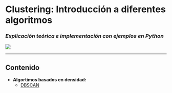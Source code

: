 # Clustering: Introducción a diferentes algoritmos
### *Explicación teórica e implementación con ejemplos en Python*

![](https://miro.medium.com/max/1200/1*oNt9G9UpVhtyFLDBwEMf8Q.png)

------


Contenido
------


* **Algortimos basados en densidad:**
    - [DBSCAN](https://nbviewer.jupyter.org/github/JAVI897/Clustering-algoritmos/blob/master/DBSCAN.ipynb)